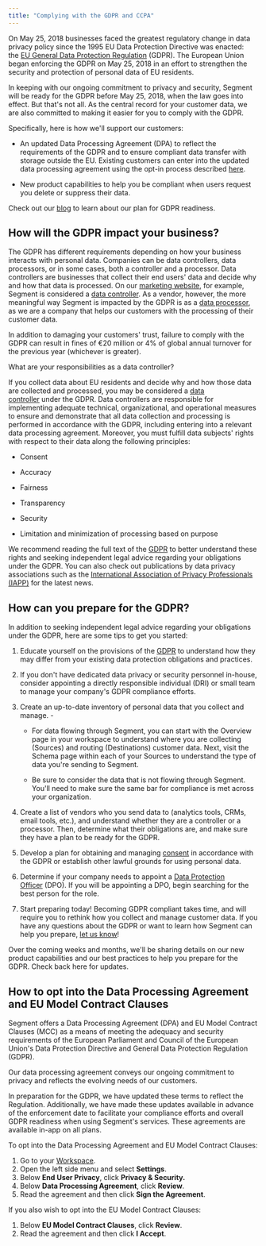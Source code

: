 ```yaml
---
title: "Complying with the GDPR and CCPA"
---
```


On May 25, 2018 businesses faced the greatest regulatory change in data privacy policy since the 1995 EU Data Protection Directive was enacted: the [EU General Data Protection Regulation](https://ec.europa.eu/info/law/law-topic/data-protection_en) (GDPR). The European Union began enforcing the GDPR on May 25, 2018 in an effort to strengthen the security and protection of personal data of EU residents.

In keeping with our ongoing commitment to privacy and security, Segment will be ready for the GDPR before May 25, 2018, when the law goes into effect. But that's not all. As the central record for your customer data, we are also committed to making it easier for you to comply with the GDPR.

Specifically, here is how we'll support our customers:

*   An updated Data Processing Agreement (DPA) to reflect the requirements of the GDPR and to ensure compliant data transfer with storage outside the EU. Existing customers can enter into the updated data processing agreement using the opt-in process described [here](https://segment.com/docs/guides/best-practices/preparing-for-the-gdpr/#how-to-opt-into-the-data-processing-agreement-and-eu-model-contract-clauses).

*   New product capabilities to help you be compliant when users request you delete or suppress their data.


Check out our [blog](https://segment.com/blog/segment-and-the-gdpr) to learn about our plan for GDPR readiness.

## How will the GDPR impact your business?

The GDPR has different requirements depending on how your business interacts with personal data. Companies can be data controllers, data processors, or in some cases, both a controller and a processor. Data controllers are businesses that collect their end users' data and decide why and how that data is processed. On our [marketing website](https://segment.com/), for example, Segment is considered a [data controller](https://gdpr-info.eu/art-24-gdpr/). As a vendor, however, the more meaningful way Segment is impacted by the GDPR is as a [data processor](https://gdpr-info.eu/art-28-gdpr/), as we are a company that helps our customers with the processing of their customer data.

In addition to damaging your customers' trust, failure to comply with the GDPR can result in fines of €20 million or 4% of global annual turnover for the previous year (whichever is greater).

What are your responsibilities as a data controller?

If you collect data about EU residents and decide why and how those data are collected and processed, you may be considered a [data controller](https://gdpr-info.eu/art-24-gdpr/) under the GDPR. Data controllers are responsible for implementing adequate technical, organizational, and operational measures to ensure and demonstrate that all data collection and processing is performed in accordance with the GDPR, including entering into a relevant data processing agreement. Moreover, you must fulfill data subjects' rights with respect to their data along the following principles:

*   Consent

*   Accuracy

*   Fairness

*   Transparency

*   Security

*   Limitation and minimization of processing based on purpose


We recommend reading the full text of the [GDPR](https://gdpr-info.eu/) to better understand these rights and seeking independent legal advice regarding your obligations under the GDPR. You can also check out publications by data privacy associations such as the [International Association of Privacy Professionals (IAPP)](https://iapp.org/) for the latest news. 

## How can you prepare for the GDPR?

In addition to seeking independent legal advice regarding your obligations under the GDPR, here are some tips to get you started:

1.  Educate yourself on the provisions of the [GDPR](https://gdpr-info.eu/) to understand how they may differ from your existing data protection obligations and practices.

2.  If you don't have dedicated data privacy or security personnel in-house, consider appointing a directly responsible individual (DRI) or small team to manage your company's GDPR compliance efforts.

3.  Create an up-to-date inventory of personal data that you collect and manage. -

    *   For data flowing through Segment, you can start with the Overview page in your workspace to understand where you are collecting (Sources) and routing (Destinations) customer data. Next, visit the Schema page within each of your Sources to understand the type of data you're sending to Segment.

    *   Be sure to consider the data that is not flowing through Segment. You'll need to make sure the same bar for compliance is met across your organization.

4.  Create a list of vendors who you send data to (analytics tools, CRMs, email tools, etc.), and understand whether they are a controller or a processor. Then, determine what their obligations are, and make sure they have a plan to be ready for the GDPR.

5.  Develop a plan for obtaining and managing [consent](https://gdpr-info.eu/art-7-gdpr/) in accordance with the GDPR or establish other lawful grounds for using personal data.

6.  Determine if your company needs to appoint a [Data Protection Officer](https://gdpr-info.eu/art-37-gdpr/) (DPO). If you will be appointing a DPO, begin searching for the best person for the role.

7.  Start preparing today! Becoming GDPR compliant takes time, and will require you to rethink how you collect and manage customer data. If you have any questions about the GDPR or want to learn how Segment can help you prepare, [let us know](https://segment.com/contact/sales)!


Over the coming weeks and months, we'll be sharing details on our new product capabilities and our best practices to help you prepare for the GDPR. Check back here for updates.

## How to opt into the Data Processing Agreement and EU Model Contract Clauses

Segment offers a Data Processing Agreement (DPA) and EU Model Contract Clauses (MCC) as a means of meeting the adequacy and security requirements of the European Parliament and Council of the European Union's Data Protection Directive and General Data Protection Regulation (GDPR).

Our data processing agreement conveys our ongoing commitment to privacy and reflects the evolving needs of our customers. 

In preparation for the GDPR, we have updated these terms to reflect the Regulation. Additionally, we have made these updates available in advance of the enforcement date to facilitate your compliance efforts and overall GDPR readiness when using Segment's services. These agreements are available in-app on all plans.

To opt into the Data Processing Agreement and EU Model Contract Clauses:

1.  Go to your [Workspace](https://app.segment.com).
2.  Open the left side menu and select **Settings**.
3.  Below **End User Privacy**, click **Privacy & Security.**
4.  Below **Data Processing Agreement**, click **Review**.
5.  Read the agreement and then click **Sign the Agreement**.


If you also wish to opt into the EU Model Contract Clauses:

1.  Below **EU Model Contract Clauses**, click **Review**.
2.  Read the agreement and then click **I Accept**.
